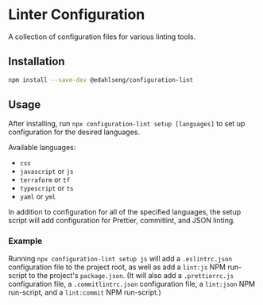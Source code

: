 Linter Configuration
====================

A collection of configuration files for various linting tools.

Installation
------------

```bash
npm install --save-dev @edahlseng/configuration-lint
```

Usage
-----

After installing, run `npx configuration-lint setup [languages]` to set up configuration for the desired languages.

Available languages:
* `css`
* `javascript` or `js`
* `terraform` or `tf`
* `typescript` or `ts`
* `yaml` or `yml`

In addition to configuration for all of the specified languages, the setup script will add configuration for Prettier, commitlint, and JSON linting.

### Example

Running `npx configuration-lint setup js` will add a `.eslintrc.json` configuration file to the project root, as well as add a `lint:js` NPM run-script to the project's `package.json`. (It will also add a `.prettierrc.js` configuration file, a `.commitlintrc.json` configuration file, a `lint:json` NPM run-script, and a `lint:commit` NPM run-script.)
